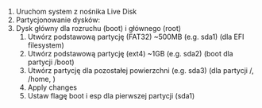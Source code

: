 1. Uruchom system z nośnika Live Disk
2. Partycjonowanie dysków:
3. Dysk główny dla rozruchu (boot) i głównego (root)
   1. Utwórz podstawową partycję (FAT32) ~500MB (e.g. sda1) (dla EFI filesystem)
   2. Utwórz podstawową partycję (ext4) ~1GB (e.g. sda2) (boot dla partycji /boot)
   3. Utwórz partycję dla pozostałej powierzchni (e.g. sda3) (dla partycji /, /home, )
   4. Apply changes
   5. Ustaw flagę boot i esp dla pierwszej partycji (sda1)

